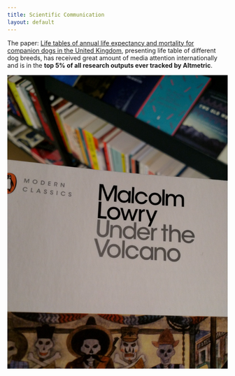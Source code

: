 ```yaml
---
title: Scientific Communication 
layout: default
---
```


The paper: [Life tables of annual life expectancy and mortality for companion dogs in the United Kingdom](https://www.nature.com/articles/s41598-022-10341-6), presenting life table of different dog breeds, has received great amount of media attention internationally and is in the **top 5% of all research outputs ever tracked by Altmetric**. 


![Book logo](docs/assets/test.jpg)
